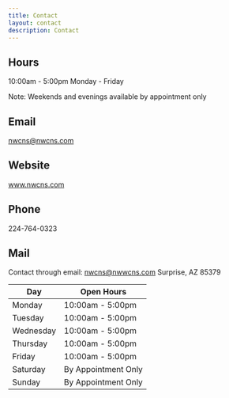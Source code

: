 ```yaml
---
title: Contact
layout: contact
description: Contact
---
```


## Hours
10:00am - 5:00pm Monday - Friday


Note: Weekends and evenings available by appointment only

## Email
nwcns@nwcns.com

## Website
www.nwcns.com

## Phone
224-764-0323

## Mail
Contact through email: nwcns@nwwcns.com
Surprise, AZ 85379

| Day       | Open Hours      |
| --------- | --------------- |
| Monday    | 10:00am - 5:00pm|
| Tuesday   | 10:00am - 5:00pm|
| Wednesday | 10:00am - 5:00pm|
| Thursday  | 10:00am - 5:00pm|
| Friday    | 10:00am - 5:00pm|
| Saturday  |By Appointment Only|
| Sunday    |By Appointment Only|
